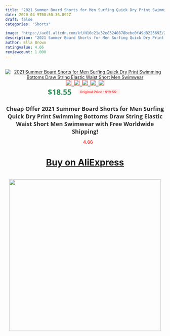 ```yaml
---
title: "2021 Summer Board Shorts for Men Surfing Quick Dry Print Swimming Bottoms Draw String Elastic Waist Short Men Swimwear"
date: 2020-04-9T08:50:36.892Z
draft: false
categories: "Shorts"

image: "https://ae01.alicdn.com/kf/H10e21a32e83240878bebe0f49d822569Z/2021-Summer-Board-Shorts-for-Men-Surfing-Quick-Dry-Print-Swimming-Bottoms-Draw-String-Elastic-Waist.jpg"
description: "2021 Summer Board Shorts for Men Surfing Quick Dry Print Swimming Bottoms Draw String Elastic Waist Short Men Swimwear"
author: Ella Brown
ratingvalue: 4.66
reviewcount: 1.000
---
```

<br>
<div style="text-align: center;">
<a href="https://s.click.aliexpress.com/e/_ASemAv" target="_blank" rel="nofollow noopener noreferrer"><img alt="2021 Summer Board Shorts for Men Surfing Quick Dry Print Swimming Bottoms Draw String Elastic Waist Short Men Swimwear" class="magnifier-image" src="https://ae01.alicdn.com/kf/H10e21a32e83240878bebe0f49d822569Z/2021-Summer-Board-Shorts-for-Men-Surfing-Quick-Dry-Print-Swimming-Bottoms-Draw-String-Elastic-Waist.jpg_640x640.jpg">
<br>
<img style="border:1px solid salmon" src="https://ae01.alicdn.com/kf/H10e21a32e83240878bebe0f49d822569Z/2021-Summer-Board-Shorts-for-Men-Surfing-Quick-Dry-Print-Swimming-Bottoms-Draw-String-Elastic-Waist.jpg_120x120.jpg">&nbsp;&nbsp;<img style="border:1px solid salmon" src="https://ae01.alicdn.com/kf/H7dbe281cad8843009271f85bb1313600s/2021-Summer-Board-Shorts-for-Men-Surfing-Quick-Dry-Print-Swimming-Bottoms-Draw-String-Elastic-Waist.jpg_120x120.jpg">&nbsp;&nbsp;<img style="border:1px solid salmon" src="https://ae01.alicdn.com/kf/H08368510ae30404ba2ce02c17fe33731u/2021-Summer-Board-Shorts-for-Men-Surfing-Quick-Dry-Print-Swimming-Bottoms-Draw-String-Elastic-Waist.jpg_120x120.jpg">&nbsp;&nbsp;<img style="border:1px solid salmon" src="https://ae01.alicdn.com/kf/Hc33ef71b450248029f81d67a00d38d39Y/2021-Summer-Board-Shorts-for-Men-Surfing-Quick-Dry-Print-Swimming-Bottoms-Draw-String-Elastic-Waist.jpg_120x120.jpg">&nbsp;&nbsp;<img style="border:1px solid salmon" src="https://ae01.alicdn.com/kf/Hab2520c6290e43c2aee4de8864d59a225/2021-Summer-Board-Shorts-for-Men-Surfing-Quick-Dry-Print-Swimming-Bottoms-Draw-String-Elastic-Waist.jpg_120x120.jpg"></a></div><br0>
<div style="text-align: center;"><span style="background-color: white; border: 0px; box-sizing: border-box; color: seagreen; display: inline-block; font-family: &quot;open sans&quot; , &quot;arial&quot; , &quot;helvetica&quot; , sans-serif , &quot;heiti&quot;; font-size: 24px; font-stretch: inherit; font-weight: 700; line-height: inherit; margin: 0px 10px 0px 0px; padding: 0px; vertical-align: middle;">$18.55 </span>
<span style="background: rgb(255 , 241 , 241); border-radius: 3px; border: 0px; box-sizing: border-box; color: #ff4747; display: inline-block; font-family: inherit; font-size: 12px; font-stretch: inherit; font-style: inherit; font-variant: inherit; font-weight: 600; line-height: inherit; margin: 0px; padding: 2px 5px; transform: scale(0.9); vertical-align: middle;">Original Price : <b style="text-decoration: line-through;">$18.55 </b> &nbsp;&nbsp;</span></div>
<h1 style="color: #333333; display: inline-block; font-family: &quot;open sans&quot; , &quot;arial&quot; , &quot;helvetica&quot; , sans-serif , &quot;heiti&quot;; font-size: 18px; font-stretch: inherit; font-weight: 700; text-align: center;">Cheap Offer 2021 Summer Board Shorts for Men Surfing Quick Dry Print Swimming Bottoms Draw String Elastic Waist Short Men Swimwear with Free Worldwide Shipping!</h1>
<div style="color: #ff4747; text-align: center;">
<img src="https://4.bp.blogspot.com/-M0ZcTcb-5uY/XleCXlxnR4I/AAAAAAAAAEc/OrjgMkXV1oMQFaCRZj5HQwOCBcu3w1FegCPcBGAYYCw/s1600/star.png" style="height: 15px;">&nbsp;<b>4.66</b></div>
<div class="button_cont" align="center"><a class="buynow_a" href="https://s.click.aliexpress.com/e/_ASemAv" target="_blank" rel="nofollow noopener noreferrer"><H1>Buy on AliExpress</H1></a></div><br>
<div class="separator" style="clear: both; text-align: center;">
<img src="https://lh3.googleusercontent.com/-pTy5HemUv9M/XlePHvY0dAI/AAAAAAAAAE4/0nX5iRUoIWY8eMW9Dpxeirr157OZliDIgCLcBGAsYHQ/s1600/badge.gif" width="480">
</div>
